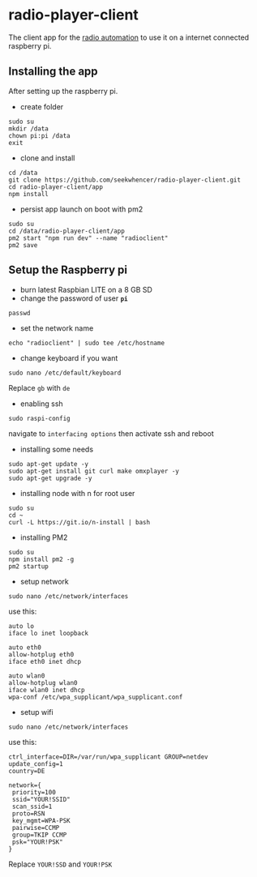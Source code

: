 # radio-player-client
The client app for the [radio automation]() to use it on a internet connected raspberry pi.

## Installing the app

After setting up the raspberry pi.

- create folder
```
sudo su
mkdir /data
chown pi:pi /data
exit
```

- clone and install
```
cd /data
git clone https://github.com/seekwhencer/radio-player-client.git
cd radio-player-client/app
npm install
```

- persist app launch on boot with pm2
```
sudo su
cd /data/radio-player-client/app
pm2 start "npm run dev" --name "radioclient"
pm2 save
```


## Setup the Raspberry pi
- burn latest Raspbian LITE on a 8 GB SD
- change the password of user **`pi`**
```
passwd
```

- set the network name
```
echo "radioclient" | sudo tee /etc/hostname
```

- change keyboard if you want
```
sudo nano /etc/default/keyboard
```
Replace `gb` with `de`

- enabling ssh
```
sudo raspi-config
```
navigate to `interfacing options` then activate ssh and reboot

-  installing some needs
```
sudo apt-get update -y
sudo apt-get install git curl make omxplayer -y
sudo apt-get upgrade -y
```

- installing node with n for root user
```
sudo su
cd ~
curl -L https://git.io/n-install | bash
```

- installing PM2
```
sudo su
npm install pm2 -g
pm2 startup
```

- setup network
```
sudo nano /etc/network/interfaces
```
use this:
```
auto lo
iface lo inet loopback
 
auto eth0
allow-hotplug eth0
iface eth0 inet dhcp
 
auto wlan0
allow-hotplug wlan0
iface wlan0 inet dhcp
wpa-conf /etc/wpa_supplicant/wpa_supplicant.conf
```

- setup wifi
```
sudo nano /etc/network/interfaces
```
use this:
```
ctrl_interface=DIR=/var/run/wpa_supplicant GROUP=netdev
update_config=1
country=DE
 
network={
 priority=100
 ssid="YOUR!SSID"
 scan_ssid=1
 proto=RSN
 key_mgmt=WPA-PSK
 pairwise=CCMP
 group=TKIP CCMP
 psk="YOUR!PSK"
}
```
Replace `YOUR!SSD` and `YOUR!PSK`
